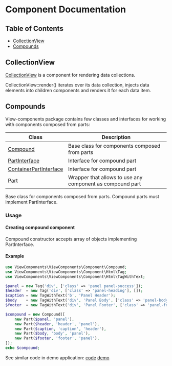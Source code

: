 Component Documentation
===

## Table of Contents 

- [CollectionView](#collectionview)
- [Compounds](#compounds)

## CollectionView

[CollectionView](https://github.com/view-components/view-components/blob/master/src/Component/CollectionView.php) is a component for rendering data collections.
 
CollectionView::render() iterates over its data collection,
injects data elements into children components and renders it for each data item.

## Compounds

View-components package contains few classes and interfaces for working with components composed from parts:

Class | Description
--- | ---
[Compound](https://github.com/view-components/view-components/blob/master/src/Component/Compound.php "ViewComponents\ViewComponents\Component\Compound") | Base class for components composed from parts
[PartInterface](https://github.com/view-components/view-components/blob/master/src/Base/Compound/PartInterface.php "ViewComponents\ViewComponents\Base\Compound\PartInterface") | Interface for compound part
[ContainerPartInterface](https://github.com/view-components/view-components/blob/master/src/Base/Compound/ContainerPartInterface.php "ViewComponents\ViewComponents\Base\Compound\ContainerPartInterface") | Interface for compound part
[Part](https://github.com/view-components/view-components/blob/master/src/Component/Part.php "ViewComponents\ViewComponents\Component\Part") | Wrapper that allows to use any component as compound part 

Base class for components composed from parts.
Compound parts must implement PartInterface.

### Usage

#### Creating compound component

Compound constructor accepts array of objects implementing PartInterface.

#### Example

```php
use ViewComponents\ViewComponents\Component\Compound;
use ViewComponents\ViewComponents\Component\Html\Tag;
use ViewComponents\ViewComponents\Component\Html\TagWithText;

$panel = new Tag('div', ['class' => 'panel panel-success']);
$header  = new Tag('div', ['class' => 'panel-heading'], []);
$caption = new TagWithText('b', 'Panel Header');
$body    = new TagWithText('div', 'Panel Body', ['class' => 'panel-body']);
$footer  = new TagWithText('div', 'Panel Footer', ['class' => 'panel-footer']);

$compound = new Compound([
    new Part($panel, 'panel'),
    new Part($header, 'header', 'panel'),
    new Part($caption, 'caption', 'header'),
    new Part($body, 'body', 'panel'),
    new Part($footer, 'footer', 'panel'),
]);
echo $compound;
```

See similar code in demo application: 
[code](https://github.com/view-components/view-components/blob/master/tests/webapp/Controller.php#L252)
[demo](http://view-components.herokuapp.com/index.php/demo6)